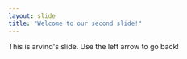 ```yaml
---
layout: slide
title: "Welcome to our second slide!"
---
```

This is arvind's slide.
Use the left arrow to go back!
